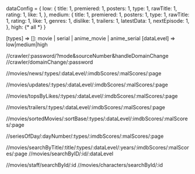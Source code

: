 dataConfig = {
    low: {
        title: 1,
        premiered: 1,
        posters: 1,
        type: 1,
        rawTitle: 1,
        rating: 1,
        like: 1,
    },
    medium: {
        title: 1,
        premiered: 1,
        posters: 1,
        type: 1,
        rawTitle: 1,
        rating: 1,
        like: 1,
        genres: 1,
        dislike: 1,
        trailers: 1,
        latestData: 1,
        nextEpisode: 1,
    },
    high: {* all *}
}


[types] => []: movie | serial | anime_movie | anime_serial
[dataLevel] => low|medium|high

//crawler/:password/?mode&sourceNumber&handleDomainChange
//crawler/domainChange/:password

//movies/news/:types/:dataLevel/:imdbScores/:malScores/:page

//movies/updates/:types/:dataLevel/:imdbScores/:malScores/:page

//movies/topsByLikes/:types/:dataLevel/:imdbScores/:malScores/:page

//movies/trailers/:types/:dataLevel/:imdbScores/:malScores/:page

//movies/sortedMovies/:sortBase/:types/:dataLevel/:imdbScores/:malScores/:page

//seriesOfDay/:dayNumber/:types/:imdbScores/:malScores/:page

//movies/searchByTitle/:title/:types/:dataLevel/:years/:imdbScores/:malScores/:page
//movies/searchByID/:id/:dataLevel

//movies/staff/searchById/:id
//movies/characters/searchById/:id

